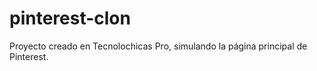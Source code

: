 # pinterest-clon
Proyecto creado en Tecnolochicas Pro, simulando la página principal de Pinterest. 
